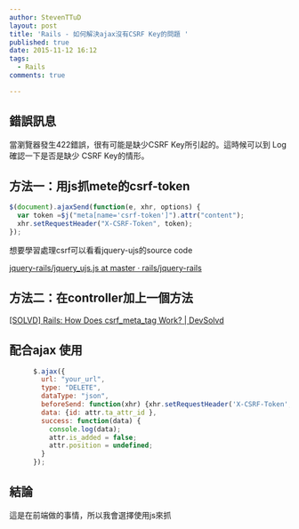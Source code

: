 ```yaml
---
author: StevenTTuD
layout: post
title: 'Rails - 如何解決ajax沒有CSRF Key的問題 '
published: true
date: 2015-11-12 16:12
tags:
  - Rails
comments: true

---
```

## 錯誤訊息

當瀏覽器發生422錯誤，很有可能是缺少CSRF Key所引起的。這時候可以到 Log 確認一下是否是缺少 CSRF Key的情形。

## 方法一：用js抓mete的csrf-token

```js
$(document).ajaxSend(function(e, xhr, options) {
  var token =$j("meta[name='csrf-token']").attr("content");
  xhr.setRequestHeader("X-CSRF-Token", token);
});
```

想要學習處理csrf可以看看jquery-ujs的source code

[jquery-rails/jquery_ujs.js at master · rails/jquery-rails](https://github.com/rails/jquery-rails/blob/master/vendor/assets/javascripts/jquery_ujs.js#L69)


## 方法二：在controller加上一個方法

[[SOLVD] Rails: How Does csrf_meta_tag Work? | DevSolvd](http://devsolvd.com/questions/rails-how-does-csrf_meta_tag-work)

## 配合ajax 使用
```js
      $.ajax({
        url: "your_url",
        type: "DELETE",
        dataType: "json",
        beforeSend: function(xhr) {xhr.setRequestHeader('X-CSRF-Token', $('meta[name="csrf-token"]').attr('content'))},
        data: {id: attr.ta_attr_id },
        success: function(data) {
          console.log(data);
          attr.is_added = false;
          attr.position = undefined;
        }
      });

```

## 結論

這是在前端做的事情，所以我會選擇使用js來抓
